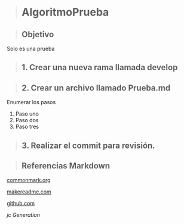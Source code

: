 ># AlgoritmoPrueba

>## Objetivo 
Solo es una prueba

>## 1. Crear una nueva rama llamada **develop** 

>## 2. Crear un archivo llamado Prueba.md

Enumerar los pasos 
1. Paso uno
2. Paso dos
3. Paso tres

>## 3. Realizar el commit para revisión.

>## Referencias Markdown
[commonmark.org](https://commonmark.org/help/)

[makereadme.com](https://www.makeareadme.com/)

[github.com](https://github.com/navendu-pottekkat/awesome-readme/blob/master/README-template.md)


*jc Generation*
